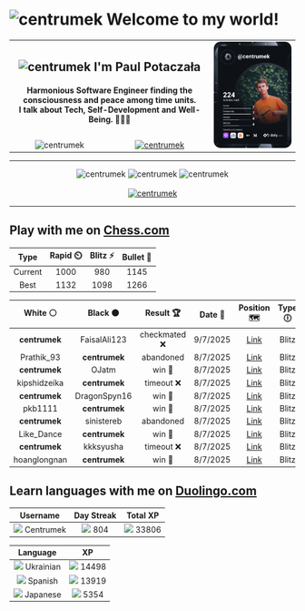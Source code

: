 <h1>
  <img
    src="https://emojis.slackmojis.com/emojis/images/1531849430/4246/blob-sunglasses.gif"
    width="30"
    alt="centrumek"
  />
  Welcome to my world!
</h1>

<table>
  <tbody>
    <tr>
      <td align="center" width="70%" colspan="2">
        <h2>
          <img
            src="https://raw.githubusercontent.com/MartinHeinz/MartinHeinz/master/wave.gif"
            width="30px"
            alt="centrumek"
          />
          I'm Paul Potaczała
        </h2>
        <h4>
          Harmonious Software Engineer finding the consciousness and peace among time units.
          <br/>
          I talk about Tech, Self-Development and Well-Being. 🌿🧘🚀
        </h4>
      </td>
      <td width="30%" rowspan="2">
        <a href="https://app.daily.dev/centrumek">
          <img
            src="./devcard.svg"
            alt="centrumek"
          />
        </a>
      </td>
    </tr>
    <tr align="center">
      <td>
        <img
          src="https://komarev.com/ghpvc/?username=centrumek&label=visitors&color=0e75b6&style=flat"
          alt="centrumek"
        >
      </td>
      <td>
        <a href="https://stackoverflow.com/users/14496012/centrumek">
          <img
            src="https://stackoverflow.com/users/flair/14496012.png?theme=dark"
            alt="centrumek"
          >
        </a>
      </td>
    </tr>
  </tbody>
</table>

---
<div align="center">
  <img 
    src="https://github-readme-stats.vercel.app/api?username=centrumek&show_icons=true&count_private=true&theme=dark&hide_border=true&hide=issues,contribs&bg_color=00000000"
    alt="centrumek"
  />
  <img
    src="https://github-readme-stats.vercel.app/api/top-langs/?username=centrumek&layout=compact&hide_border=true&theme=dark&bg_color=00000000&langs_count=6&exclude_repo=air-statistic-app"
    alt="centrumek"
  />
  <img 
    src="https://github-readme-streak-stats.herokuapp.com?user=centrumek&theme=dark&hide_border=true&background=FFFFFF00"
    alt="centrumek"
  />
  <br/>
  <br/>
  <a href="https://www.buymeacoffee.com/centrumek">
    <img
      src="https://cdn.buymeacoffee.com/buttons/v2/default-orange.png"
      height="50"
      width="210"
      alt="centrumek"
    />
  </a>
</div>

---

## Play with me on [Chess.com](https://www.chess.com/member/centrumek)

<div align="center">
<!--START_SECTION:chessStats-->
<!-- Automatically generated with https://github.com/Balastrong/chess-stats-action -->

| Type | Rapid ⏲️ | Blitz ⚡ | Bullet 🔫 |
|:---:|:---:|:---:|:---:|
| Current | 1000 | 980 | 1145 |
| Best | 1132 | 1098 | 1266 |

| White ⚪ | Black ⚫ | Result 🏆 | Date 📅 | Position 🗺️ | Type 🕕 |
|:---:|:---:|:---:|:---:|:---:|:---:|
| **centrumek** | FaisalAli123 | checkmated ❌ | 9/7/2025 | <a href="http://www.ee.unb.ca/cgi-bin/tervo/fen.pl?select=2k2bnr/ppp3pp/4pp2/8/2PrKBP1/2N2P2/PPn1P2P/5B1R w - - 4 16">Link</a> | Blitz |
| Prathik_93 | **centrumek** | abandoned  | 8/7/2025 | <a href="http://www.ee.unb.ca/cgi-bin/tervo/fen.pl?select=4Q3/8/p2k4/P7/3R4/3P1P2/4K3/8 b - - 10 62">Link</a> | Blitz |
| **centrumek** | OJatm | win 🥇 | 8/7/2025 | <a href="http://www.ee.unb.ca/cgi-bin/tervo/fen.pl?select=rnbqkbnr/ppp1pppp/8/3p4/3P4/5P2/PPP1P1PP/RNBQKBNR b KQkq - 0 2">Link</a> | Blitz |
| kipshidzeika | **centrumek** | timeout ❌ | 8/7/2025 | <a href="http://www.ee.unb.ca/cgi-bin/tervo/fen.pl?select=8/p1p5/k2p4/3Pp3/4P2p/7R/2K5/8 b - - 1 38">Link</a> | Blitz |
| **centrumek** | DragonSpyn16 | win 🥇 | 8/7/2025 | <a href="http://www.ee.unb.ca/cgi-bin/tervo/fen.pl?select=r1b3k1/pppn1pQ1/4p3/8/3Pp3/2P1P3/PP2K2P/RNB3R1 b - - 0 22">Link</a> | Blitz |
| pkb1111 | **centrumek** | win 🥇 | 8/7/2025 | <a href="http://www.ee.unb.ca/cgi-bin/tervo/fen.pl?select=8/2q5/6p1/P4p1p/7P/4k3/6PK/8 w - - 1 49">Link</a> | Blitz |
| **centrumek** | sinistereb | abandoned  | 8/7/2025 | <a href="http://www.ee.unb.ca/cgi-bin/tervo/fen.pl?select=2R5/5ppk/7p/3K3P/7r/4r3/8/8 w - - 1 39">Link</a> | Blitz |
| Like_Dance | **centrumek** | win 🥇 | 8/7/2025 | <a href="http://www.ee.unb.ca/cgi-bin/tervo/fen.pl?select=8/8/8/5p2/3b4/4kP2/6K1/8 w - - 4 62">Link</a> | Blitz |
| **centrumek** | kkksyusha | timeout ❌ | 8/7/2025 | <a href="http://www.ee.unb.ca/cgi-bin/tervo/fen.pl?select=1r6/8/8/3P2k1/4p3/1p2Pp2/1b3K2/8 w - - 0 56">Link</a> | Blitz |
| hoanglongnan | **centrumek** | win 🥇 | 8/7/2025 | <a href="http://www.ee.unb.ca/cgi-bin/tervo/fen.pl?select=8/8/2b1rB2/kp6/5Kp1/P1P5/8/8 w - - 6 60">Link</a> | Blitz |

<!--END_SECTION:chessStats-->
</div>

## Learn languages with me on [Duolingo.com](https://www.duolingo.com/profile/Centrumek)

<div align="center">
<!--START_SECTION:duolingoStats-->
<!-- Automatically generated with https://github.com/centrumek/duolingo-readme-stats-->

| Username | Day Streak | Total XP |
|:---:|:---:|:---:|
| <img src="https://raw.githubusercontent.com/centrumek/duolingo-readme-stats/main/assets/duolingo.png" height="12"> Centrumek | <img src="https://raw.githubusercontent.com/centrumek/duolingo-readme-stats/main/assets/streakinactive.svg" height="12"> 804 | <img src="https://raw.githubusercontent.com/centrumek/duolingo-readme-stats/main/assets/xp.svg" height="12"> 33806 | <img src="https://raw.githubusercontent.com/centrumek/duolingo-readme-stats/main/assets/xp.svg" height="12"> 0 |

| Language | XP |
|:---:|:---:|
| <img src="https://raw.githubusercontent.com/centrumek/duolingo-readme-stats/main/assets/langs/ukrainian.svg" height="12"> Ukrainian | <img src="https://raw.githubusercontent.com/centrumek/duolingo-readme-stats/main/assets/xp.svg" height="12"> 14498 |
| <img src="https://raw.githubusercontent.com/centrumek/duolingo-readme-stats/main/assets/langs/spanish.svg" height="12"> Spanish | <img src="https://raw.githubusercontent.com/centrumek/duolingo-readme-stats/main/assets/xp.svg" height="12"> 13919 |
| <img src="https://raw.githubusercontent.com/centrumek/duolingo-readme-stats/main/assets/langs/japanese.svg" height="12"> Japanese | <img src="https://raw.githubusercontent.com/centrumek/duolingo-readme-stats/main/assets/xp.svg" height="12"> 5354 |

<!--END_SECTION:duolingoStats-->
</div>
<!--
**centrumek/centrumek** is a ✨ _special_ ✨ repository because its `README.md` (this file) appears on your GitHub profile.

Here are some ideas to get you started:

- 🔭 I’m currently working on ...
- 🌱 I’m currently learning ...
- 👯 I’m looking to collaborate on ...
- 🤔 I’m looking for help with ...
- 💬 Ask me about ...
- 📫 How to reach me: ...
- 😄 Pronouns: ...
- ⚡ Fun fact: ...
-->
